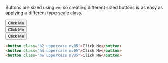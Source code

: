 Buttons are sized using `em`, so creating different sized buttons is as easy as applying a different type scale class.

<div class="demo px2 mt2">
  <button class="h2 uppercase mv05">Click Me</button>
  <br>
  <button class="h4 uppercase mv05">Click Me</button>
  <br>
  <button class="h6 uppercase mv05">Click Me</button>
</div>

```html
<button class="h2 uppercase mv05">Click Me</button>
<button class="h4 uppercase mv05">Click Me</button>
<button class="h6 uppercase mv05">Click Me</button>
```
